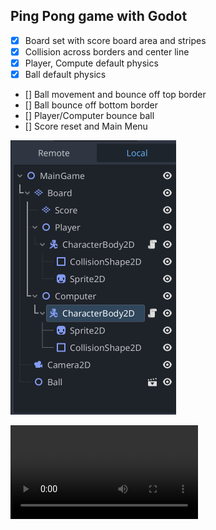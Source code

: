 ## Ping Pong game with Godot

- [x] Board set with score board area and stripes
- [x] Collision across borders and center line
- [x] Player, Compute default physics
- [x] Ball default physics
- [] Ball movement and bounce off top border
- [] Ball bounce off bottom border
- [] Player/Computer bounce ball
- [] Score reset and Main Menu

![alt text](image.png)

<video controls src="debugs.mp4" title="Title"></video>